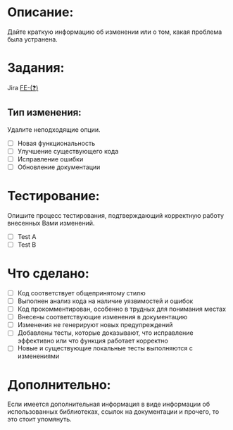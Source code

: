# Описание:

Дайте краткую информацию об изменении или о том, какая проблема была устранена.

# Задания:

Jira [FE-(:question:)](https://forelle.atlassian.net/browse/FE-)

## Тип изменения:

Удалите неподходящие опции.

- [ ] Новая функциональность
- [ ] Улучшение существующего кода
- [ ] Исправление ошибки
- [ ] Обновление документации

# Тестирование:

Опишите процесс тестирования, подтверждающий корректную работу внесенных Вами изменений.

- [ ] Test A
- [ ] Test B

# Что сделано:

- [ ] Код соответствует общепринятому стилю
- [ ] Выполнен анализ кода на наличие уязвимостей и ошибок
- [ ] Код прокомментирован, особенно в трудных для понимания местах
- [ ] Внесены соответствующие изменения в документацию
- [ ] Изменения не генерируют новых предупреждений
- [ ] Добавлены тесты, которые доказывают, что исправление эффективно или что функция работает корректно
- [ ] Новые и существующие локальные тесты выполняются с изменениями

# Дополнительно:

Если имеется дополнительная информация в виде информации об использованных библиотеках, ссылок на документации и прочего, то это стоит упомянуть.